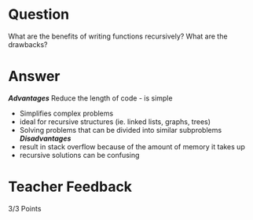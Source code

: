 # Question

What are the benefits of writing functions recursively? What are the drawbacks?

# Answer
***Advantages***
Reduce the length of code - is simple
 - Simplifies complex problems
 - ideal for recursive structures (ie. linked lists, graphs, trees)
 - Solving problems that can be divided into similar subproblems
***Disadvantages***
 - result in stack overflow because of the amount of memory it takes up
- recursive solutions can be confusing

# Teacher Feedback

3/3 Points